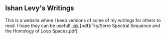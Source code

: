 ## Ishan Levy's Writings

This is a website where I keep versions of some of my writings for others to read. I hope they can be useful!
[link](Try/Serre_Spectral_Sequence_and_the_Homology_of_Loop_Spaces.html) 
[pdf](Try/Serre Spectral Sequence and the Homology of Loop Spaces.pdf)

